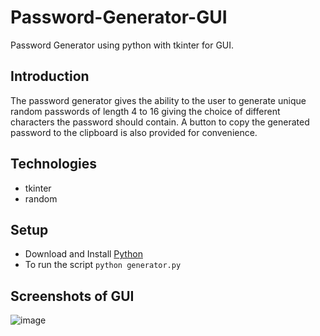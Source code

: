 # Password-Generator-GUI
Password Generator using python with tkinter for GUI.

## Introduction
The password generator gives the ability to the user to generate unique random passwords of length 4 to 16 giving the choice of different characters the password should contain. A button to copy the generated password to the clipboard is also provided for convenience.

## Technologies
* tkinter
* random

## Setup
* Download and Install [Python](https://www.python.org/downloads/)
* To run the script `python generator.py`

## Screenshots of GUI
![image](https://user-images.githubusercontent.com/53237259/131625816-e29a3f32-beb1-49c3-8813-8fe4ab129279.png)

